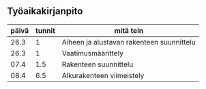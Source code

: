 ## Työaikakirjanpito

| päivä | tunnit | mitä tein |
| ---- | ----- | ----------- |
| 26.3 | 1 | Aiheen ja alustavan rakenteen suunnittelu |
| 26.3 | 1 | Vaatimusmäärittely |
| 07.4 | 1.5 | Rakenteen suunnittelu |
| 08.4 | 6.5 | Alkurakenteen viimeistely |